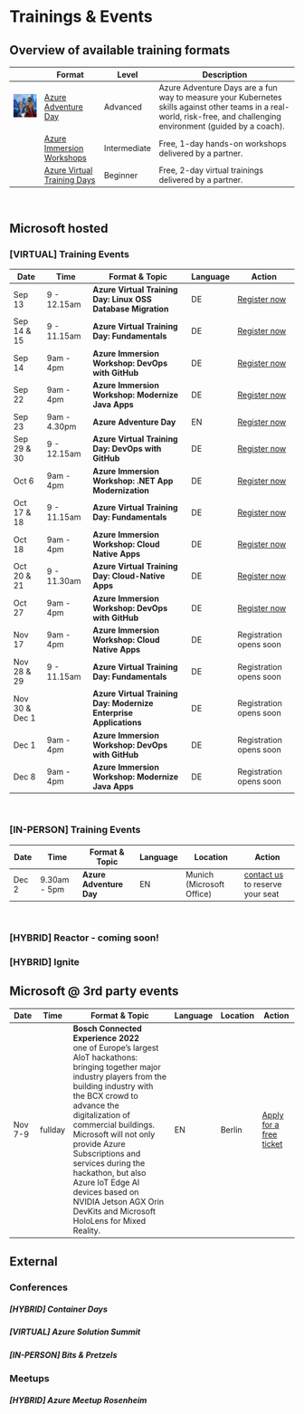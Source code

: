 # Trainings & Events

## Overview of available training formats

|        | Format   | Level |Description                          |   
|--------|---------|--------|-------------------------------------|
| <img src="./assets/azure_adventure_day.jpg">| [Azure Adventure Day](https://aka.ms/azure-adventure-day) | Advanced | Azure Adventure Days are a fun way to measure your Kubernetes skills against other teams in a real-world, risk-free, and challenging environment (guided by a coach).  |   
| <img src="">| [Azure Immersion Workshops](https://www.microsoft.com/de-de/techwiese/events/immersion-workshops.aspx) | Intermediate | Free, 1-day hands-on workshops delivered by a partner. |   
| <img src="">| [Azure Virtual Training Days](https://www.microsoft.com/de-de/techwiese/events/microsoft-training-days.aspx)| Beginner | Free, 2-day virtual trainings delivered by a partner. |   

<br/>

## Microsoft hosted

### [VIRTUAL] Training Events

| Date   | Time   | Format & Topic | Language                     |   Action |
|--------|---------|--------|-------------------------------------|----------------|
|Sep 13 | 9 - 12.15am | **Azure Virtual Training Day: Linux OSS Database Migration** | DE |[Register now](https://mktoevents.com/Microsoft+Event/354789/157-GQE-382)|
| Sep 14 & 15 | 9 - 11.15am | **Azure Virtual Training Day: Fundamentals** | DE |[Register now](https://mktoevents.com/Microsoft+Event/354547/157-GQE-382)|
| Sep 14 | 9am - 4pm | **Azure Immersion Workshop: DevOps with GitHub** | DE |[Register now](https://mktoevents.com/Microsoft+Event/354057/157-GQE-382)|
| Sep 22 | 9am - 4pm | **Azure Immersion Workshop: Modernize Java Apps** | DE |[Register now](https://mktoevents.com/Microsoft+Event/354345/157-GQE-382)|
| Sep 23 | 9am - 4.30pm | **Azure Adventure Day** | EN | [Register now](https://mktoevents.com/Microsoft+Event/360386/157-GQE-382)|
| Sep 29 & 30 | 9 - 12.15am | **Azure Virtual Training Day: DevOps with GitHub** | DE | [Register now](https://mktoevents.com/Microsoft+Event/355365/157-GQE-382)|
| Oct 6 | 9am - 4pm | **Azure Immersion Workshop: .NET App Modernization** | DE |[Register now](https://mktoevents.com/Microsoft+Event/357310/157-GQE-382)|
|Oct 17 & 18 | 9 - 11.15am | **Azure Virtual Training Day: Fundamentals** | DE |[Register now](https://mktoevents.com/Microsoft+Event/357817/157-GQE-382)|
| Oct 18 | 9am - 4pm | **Azure Immersion Workshop: Cloud Native Apps** | DE|[Register now](https://mktoevents.com/Microsoft+Event/357572/157-GQE-382)|
| Oct 20 & 21 | 9 - 11.30am | **Azure Virtual Training Day: Cloud-Native Apps** | DE |[Register now](https://mktoevents.com/Microsoft+Event/358566/157-GQE-382)|
| Oct 27 | 9am - 4pm | **Azure Immersion Workshop: DevOps with GitHub** | DE|[Register now](https://mktoevents.com/Microsoft+Event/360315/157-GQE-382)|
| Nov 17 | 9am - 4pm | **Azure Immersion Workshop: Cloud Native Apps** | DE|Registration opens soon|
| Nov 28 & 29 | 9 - 11.15am | **Azure Virtual Training Day: Fundamentals** | DE |Registration opens soon|
| Nov 30 & Dec 1 | | **Azure Virtual Training Day: Modernize Enterprise Applications** | DE |Registration opens soon|
| Dec 1 | 9am - 4pm | **Azure Immersion Workshop: DevOps with GitHub** | DE |Registration opens soon|
| Dec 8 | 9am - 4pm | **Azure Immersion Workshop: Modernize Java Apps** | DE | Registration opens soon|

<br/>

### [IN-PERSON] Training Events
| Date   | Time   | Format & Topic | Language                     |   Location | Action |
|--------|---------|--------|-------------------------------------|------------|--------|
| Dec 2 | 9.30am - 5pm | **Azure Adventure Day** | EN |Munich (Microsoft Office) | [contact us](mailto:azureadvday@microsoft.com) to reserve your seat

<br/>



### [HYBRID] Reactor - coming soon!

### [HYBRID] Ignite

## Microsoft @ 3rd party events
| Date   | Time   | Format & Topic | Language                     |   Location | Action |
|--------|---------|--------|-------------------------------------|------------|--------|
| Nov 7-9 | fullday | **Bosch Connected Experience 2022** <br> one of Europe’s largest AIoT hackathons: bringing together major industry players from the building industry with the BCX crowd to advance the digitalization of commercial buildings. <br> Microsoft will not only provide Azure Subscriptions and services during the hackathon, but also Azure IoT Edge AI devices based on NVIDIA Jetson AGX Orin DevKits and Microsoft HoloLens for Mixed Reality. | EN | Berlin | [Apply for a free ticket](https://bosch-connected-world.com/hackathon/building/)

## External

### Conferences

##### [HYBRID] Container Days
##### [VIRTUAL] Azure Solution Summit
##### [IN-PERSON] Bits & Pretzels

### Meetups

##### [HYBRID] Azure Meetup Rosenheim
